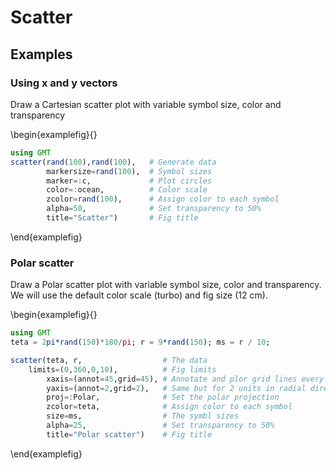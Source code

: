 # Scatter


## Examples

### Using x and y vectors

Draw a Cartesian scatter plot with variable symbol size, color and transparency

\begin{examplefig}{}
```julia
using GMT
scatter(rand(100),rand(100),   # Generate data
        markersize=rand(100),  # Symbol sizes
        marker=:c,             # Plot circles
        color=:ocean,          # Color scale
        zcolor=rand(100),      # Assign color to each symbol
        alpha=50,              # Set transparency to 50%
        title="Scatter")       # Fig title
```
\end{examplefig}


### Polar scatter

Draw a Polar scatter plot with variable symbol size, color and transparency. We will use the default color scale
(turbo) and fig size (12 cm).

\begin{examplefig}{}
```julia
using GMT
teta = 2pi*rand(150)*180/pi; r = 9*rand(150); ms = r / 10;

scatter(teta, r,                  # The data
	limits=(0,360,0,10),          # Fig limits
        xaxis=(annot=45,grid=45), # Annotate and plor grid lines every 45 deg
        yaxis=(annot=2,grid=2),   # Same but for 2 units in radial direction
        proj=:Polar,              # Set the polar projection
        zcolor=teta,              # Assign color to each symbol
        size=ms,                  # The symbl sizes
        alpha=25,                 # Set transparency to 50%
        title="Polar scatter")    # Fig title
```
\end{examplefig}